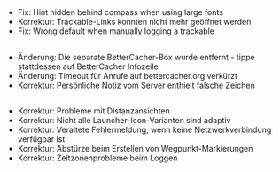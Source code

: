 ##
- Fix: Hint hidden behind compass when using large fonts
- Korrektur: Trackable-Links konnten nicht mehr geöffnet werden
- Fix: Wrong default when manually logging a trackable

##
- Änderung: Die separate BetterCacher-Box wurde entfernt - tippe stattdessen auf BetterCacher Infozeile
- Änderung: Timeout für Anrufe auf bettercacher.org verkürzt
- Korrektur: Persönliche Notiz vom Server enthielt falsche Zeichen

##
- Korrektur: Probleme mit Distanzansichten
- Korrektur: Nicht alle Launcher-Icon-Varianten sind adaptiv
- Korrektur: Veraltete Fehlermeldung, wenn keine Netzwerkverbindung verfügbar ist
- Korrektur: Abstürze beim Erstellen von Wegpunkt-Markierungen
- Korrektur: Zeitzonenprobleme beim Loggen
